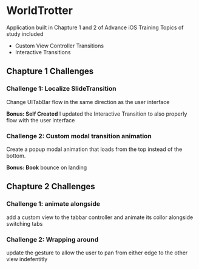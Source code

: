 #  WorldTrotter

Application built in Chapture 1 and 2 of Advance iOS Training
Topics of study included
- Custom View Controller Transitions
- Interactive Transitions

## Chapture 1 Challenges

### Challenge 1: Localize SlideTransition

Change UITabBar flow in the same direction as the user interface

**Bonus: Self Created** I updated the Interactive Transition to also properly flow with the user interface

### Challenge 2: Custom modal transition animation

Create a popup modal animation that loads from the top instead of the bottom.

**Bonus: Book** bounce on landing


## Chapture 2 Challenges

### Challenge 1: animate alongside

add a custom view to the tabbar controller and animate its collor alongside switching tabs

### Challenge 2: Wrapping around

update the gesture to allow the user to pan from either edge to the other view indefentitly


